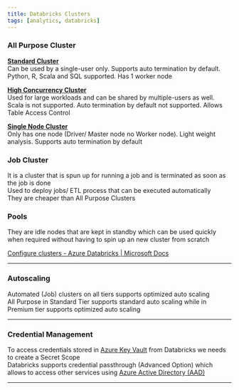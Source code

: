 ```yaml
---
title: Databricks Clusters
tags: [analytics, databricks]
---
```


### All Purpose Cluster

**<u>Standard Cluster</u>**  
Can be used by a single-user only. Supports auto termination by default. Python, R, Scala and SQL supported. Has 1 worker node

**<u>High Concurrency Cluster</u>**  
Used for large workloads and can be shared by multiple-users as well. Scala is not supported. Auto termination by default not supported. Allows Table Access Control

**<u>Single Node Cluster</u>**  
Only has one node (Driver/ Master node no Worker node). Light weight analysis. Supports auto termination by default

### Job Cluster

It is a cluster that is spun up for running a job and is terminated as soon as the job is done  
Used to deploy jobs/ ETL process that can be executed automatically  
They are cheaper than All Purpose Clusters

### Pools

They are idle nodes that are kept in standby which can be used quickly when required without having to spin up an new cluster from scratch

[Configure clusters - Azure Databricks | Microsoft Docs](https://docs.microsoft.com/en-us/azure/databricks/clusters/configure)

---

### Autoscaling

Automated (Job) clusters on all tiers supports optimized auto scaling  
All Purpose in Standard Tier supports standard auto scaling while in Premium tier supports optimized auto scaling

---

### Credential Management

To access credentials stored in [Azure Key Vault](../../Cloud%20Service%20Providers/Azure/Azure%20Security%20Services/Azure%20Key%20Vault.md) from Databricks we needs to create a Secret Scope  
Databricks supports credential passthrough (Advanced Option) which allows to access other services using [Azure Active Directory (AAD)](../../Cloud%20Service%20Providers/Azure/Azure%20Security%20Services/Azure%20Active%20Directory%20%28AAD%29.md)

---